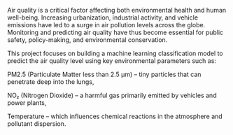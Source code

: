 Air quality is a critical factor affecting both environmental health and human well-being. Increasing urbanization, industrial activity, and vehicle emissions have led to a surge in air pollution levels across the globe. Monitoring and predicting air quality have thus become essential for public safety, policy-making, and environmental conservation.

This project focuses on building a machine learning classification model to predict the air quality level using key environmental parameters such as:

PM2.5 (Particulate Matter less than 2.5 µm) – tiny particles that can penetrate deep into the lungs,

NO₂ (Nitrogen Dioxide) – a harmful gas primarily emitted by vehicles and power plants,

Temperature – which influences chemical reactions in the atmosphere and pollutant dispersion.
